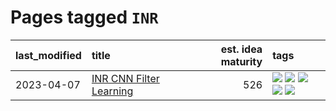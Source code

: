 # Pages tagged `INR`

|last_modified|title|est. idea maturity|tags
|:---|:---|---:|:---|
|2023-04-07|[INR CNN Filter Learning](../INR_CNN_filter_learning.md)|526|[![](https://img.shields.io/badge/tag-CNN-467a7)](../tags/CNN.md) [![](https://img.shields.io/badge/tag-INR-bbc42)](../tags/INR.md) [![](https://img.shields.io/badge/tag-deep_learning-ca4f5a)](../tags/deep_learning.md) [![](https://img.shields.io/badge/tag-experimental-82d6e)](../tags/experimental.md) [![](https://img.shields.io/badge/tag-filter_learning-274569)](../tags/filter_learning.md)|